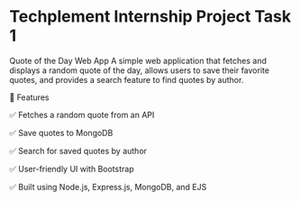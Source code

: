 # Techplement Internship Project Task 1

Quote of the Day Web App
A simple web application that fetches and displays a random quote of the day, allows users to save their favorite quotes, and provides a search feature to find quotes by author.

🚀 Features

✅ Fetches a random quote from an API

✅ Save quotes to MongoDB

✅ Search for saved quotes by author

✅ User-friendly UI with Bootstrap

✅ Built using Node.js, Express.js, MongoDB, and EJS
